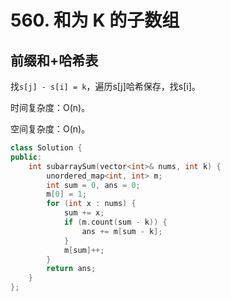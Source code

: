 # 560. 和为 K 的子数组

## 前缀和+哈希表

找`s[j] - s[i] = k`，遍历s[j]哈希保存，找s[i]。

时间复杂度：O(n)。

空间复杂度：O(n)。

```cpp
class Solution {
public:
    int subarraySum(vector<int>& nums, int k) {
        unordered_map<int, int> m;
        int sum = 0, ans = 0;
        m[0] = 1;
        for (int x : nums) {
            sum += x;
            if (m.count(sum - k)) {
                ans += m[sum - k];
            }
            m[sum]++;
        }
        return ans;
    }
};
```